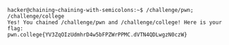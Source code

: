     hacker@chaining~chaining-with-semicolons:~$ /challenge/pwn; /challenge/college
    Yes! You chained /challenge/pwn and /challenge/college! Here is your flag:
    pwn.college{YV3ZqOIzUdmhrD4w5bFPZWrPPMC.dVTN4QDLwgzN0czW}